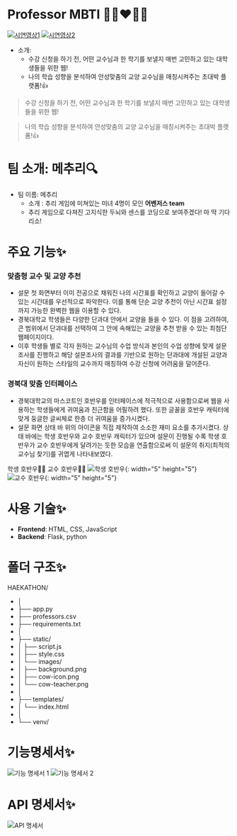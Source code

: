 # Professor MBTI 👨‍🏫❤️👨‍🎓
[![시연영상1](https://youtu.be/-TiD1mgdRWs)](https://youtu.be/-TiD1mgdRWs)
[![시연영상2](https://youtu.be/PFzEkf0s82E)](https://youtu.be/PFzEkf0s82E)
- 소개:
    - 수강 신청을 하기 전, 어떤 교수님과 한 학기를 보낼지 매번 고민하고 있는 대학생들을 위한 웹!
    - 나의 학습 성향을 분석하여 안성맞춤의 교양 교수님을 매칭시켜주는 초대박 플랫폼!👍
> 수강 신청을 하기 전, 어떤 교수님과 한 학기를 보낼지 매번 고민하고 있는 대학생들을 위한 웹!
> 

> 나의 학습 성향을 분석하여 안성맞춤의 교양 교수님을 매칭시켜주는 초대박 플랫폼!👍
> 

# 팀 소개: 메추리🔍

- 팀 이름: 메추리
    - 소개 : 추리 게임에 미쳐있는 미녀 4명이 모인 **어벤저스 team**
    - 추리 게임으로 다져진 고지식한 두뇌와  센스를 코딩으로 보여주겠다! 마 딱 기다리소!

# 주요 기능✨

### 맞춤형 교수 및 교양 추천

- 설문 첫 화면부터 이미 전공으로 채워진 나의 시간표를 확인하고 교양이 들어갈 수 있는 시간대를 우선적으로 파악한다. 이를 통해 단순 교양 추천이 아닌 시간표 설정까지 가능한 완벽한 웹을 이용할 수 있다.
- 경북대학교 학생들은 다양한 단과대 안에서 교양을 들을 수 있다. 이 점을 고려하여, 큰 범위에서 단과대를 선택하여 그 안에 속해있는 교양을 추천 받을 수 있는 최첨단 웹페이지이다.
- 이후 학생들 별로 각자 원하는 교수님의 수업 방식과 본인의 수업 성향에 맞게 설문조사를 진행하고 해당 설문조사의 결과를 기반으로 원하는 단과대에 개설된 교양과 자신이 원하는 스타일의 교수까지 매칭하여 수강 신청에 어려움을 덜어준다.

### 경북대 맞춤 인터페이스

- 경북대학교의 마스코트인 호반우를 인터페이스에 적극적으로 사용함으로써 웹을 사용하는 학생들에게 귀여움과 친근함을 어필하려 했다. 또한 글꼴을 호반우 캐릭터에 맞게 둥글한 글씨체로 한층 더 귀여움을 증가시켰다.
- 설문 화면 상태 바 위의 아이콘을 직접 제작하여 소소한 재미 요소를 추가시켰다. 상태 바에는 학생 호반우와 교수 호반우 캐릭터가 있으며 설문이 진행될 수록 학생 호반우가 교수 호반우에게 달려가는 듯한 모습을 연출함으로써 이 설문의 취지(최적의 교수님 찾기)를 귀엽게 나타내보였다.

학생  호반우👨‍🎓                                                                                  교수 호반우👨‍🏫
![학생 호반우](https://github.com/user-attachments/assets/31d09842-c41f-4d89-a3c3-f946920ae0ea){: width="5" height="5"} ![교수 호반우](https://github.com/user-attachments/assets/7f2968c1-c328-4a21-9109-4eeff3e23ee2){: width="5" height="5"}


# 사용 기술✨

- **Frontend**: HTML, CSS, JavaScript
- **Backend**: Flask, python

# 폴더 구조✨

HAEKATHON/
- │
- ├── app.py
- ├── professors.csv
- ├── requirements.txt
- │
- ├── static/
- │   ├── script.js
- │   ├── style.css
- │   └── images/
- │       ├── background.png
- │       ├── cow-icon.png
- │       └── cow-teacher.png
- │
- ├── templates/
- │   └── index.html
- │
- └── venv/

# 기능명세서✨
![기능 명세서 1](https://github.com/user-attachments/assets/eb3b3466-af93-40b4-8bb8-16be5f6b44b2)
![기능 명세서 2](https://github.com/user-attachments/assets/529f8a34-f87a-46dc-84e5-5ab3c36f921c)

# API 명세서✨
![API 명세서](https://github.com/user-attachments/assets/f38b56eb-8ace-47f0-95cd-ad339d679b4b)
